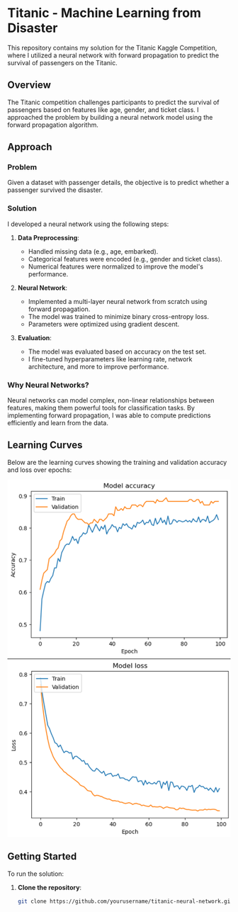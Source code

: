 # Titanic - Machine Learning from Disaster

This repository contains my solution for the Titanic Kaggle Competition, where I utilized a neural network with forward propagation to predict the survival of passengers on the Titanic.

## Overview

The Titanic competition challenges participants to predict the survival of passengers based on features like age, gender, and ticket class. I approached the problem by building a neural network model using the forward propagation algorithm.

## Approach

### Problem

Given a dataset with passenger details, the objective is to predict whether a passenger survived the disaster.

### Solution

I developed a neural network using the following steps:

1. **Data Preprocessing**:
   - Handled missing data (e.g., age, embarked).
   - Categorical features were encoded (e.g., gender and ticket class).
   - Numerical features were normalized to improve the model's performance.

2. **Neural Network**:
   - Implemented a multi-layer neural network from scratch using forward propagation.
   - The model was trained to minimize binary cross-entropy loss.
   - Parameters were optimized using gradient descent.

3. **Evaluation**:
   - The model was evaluated based on accuracy on the test set.
   - I fine-tuned hyperparameters like learning rate, network architecture, and more to improve performance.

### Why Neural Networks?

Neural networks can model complex, non-linear relationships between features, making them powerful tools for classification tasks. By implementing forward propagation, I was able to compute predictions efficiently and learn from the data.

## Learning Curves

Below are the learning curves showing the training and validation accuracy and loss over epochs:

![Training and Validation Accuracy](https://github.com/Sambodhi-Roy/Titanic-Neural-Network/blob/main/Model%20Accuracy.png)  
![Training and Validation Loss](https://github.com/Sambodhi-Roy/Titanic-Neural-Network/blob/main/Model%20Loss.png)

## Getting Started

To run the solution:

1. **Clone the repository**:
   ```bash
   git clone https://github.com/yourusername/titanic-neural-network.git
